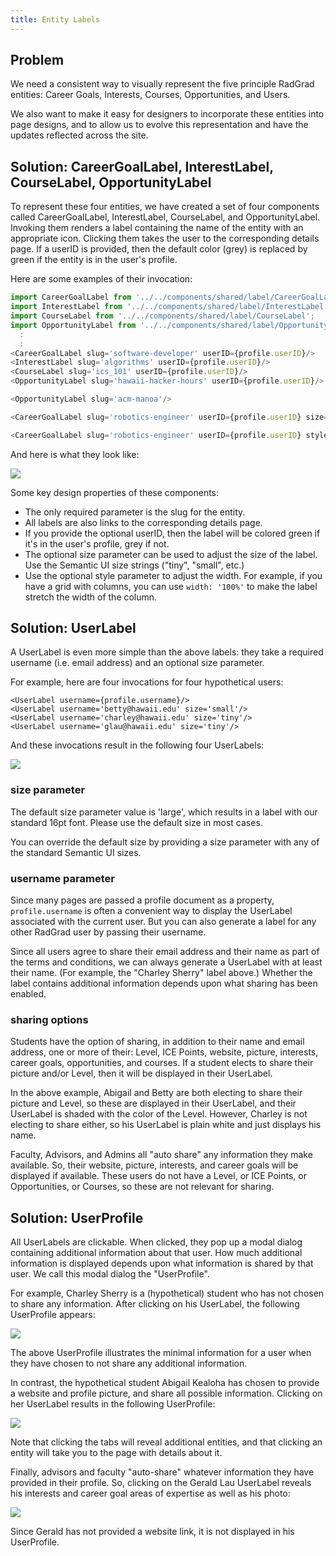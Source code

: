 ```yaml
---
title: Entity Labels
---
```


## Problem

We need a consistent way to visually represent the five principle RadGrad entities: Career Goals, Interests, Courses, Opportunities, and Users.

We also want to make it easy for designers to incorporate these entities into page designs, and to allow us to evolve this representation and have the updates reflected across the site.

## Solution: CareerGoalLabel, InterestLabel, CourseLabel, OpportunityLabel

To represent these four entities, we have created a set of four components called CareerGoalLabel, InterestLabel, CourseLabel, and OpportunityLabel. Invoking them renders a label containing the name of the entity with an appropriate icon. Clicking them takes the user to the corresponding details page.  If a userID is provided, then the default color (grey) is replaced by green if the entity is in the user's profile.

Here are some examples of their invocation:

```javascript
import CareerGoalLabel from '../../components/shared/label/CareerGoalLabel';
import InterestLabel from '../../components/shared/label/InterestLabel';
import CourseLabel from '../../components/shared/label/CourseLabel';
import OpportunityLabel from '../../components/shared/label/OpportunityLabel';
  :
  :
<CareerGoalLabel slug='software-developer' userID={profile.userID}/>
<InterestLabel slug='algorithms' userID={profile.userID}/>
<CourseLabel slug='ics_101' userID={profile.userID}/>
<OpportunityLabel slug='hawaii-hacker-hours' userID={profile.userID}/>

<OpportunityLabel slug='acm-manoa'/>

<CareerGoalLabel slug='robotics-engineer' userID={profile.userID} size='small' />

<CareerGoalLabel slug='robotics-engineer' userID={profile.userID} style={{width: '50%'}} />
```

And here is what they look like:

<img src="/img/patterns/entity-label-examples.png" />

Some key design properties of these components:

  * The only required parameter is the slug for the entity.
  * All labels are also links to the corresponding details page.
  * If you provide the optional userID, then the label will be colored green if it's in the user's profile, grey if not.
  * The optional size parameter can be used to adjust the size of the label. Use the Semantic UI size strings ("tiny", "small", etc.)
  * Use the optional style parameter to adjust the width. For example, if you have a grid with columns, you can use `width: '100%'` to make the label stretch the width of the column.

## Solution: UserLabel

A UserLabel is even more simple than the above labels: they take a required username (i.e. email address) and an optional size parameter.

For example, here are four invocations for four hypothetical users:

```
<UserLabel username={profile.username}/>
<UserLabel username='betty@hawaii.edu' size='small'/>
<UserLabel username='charley@hawaii.edu' size='tiny'/>
<UserLabel username='glau@hawaii.edu' size='tiny'/>
```

And these invocations result in the following four UserLabels:

<img src="/img/patterns/user-label-examples.png" />

### size parameter

The default size parameter value is 'large', which results in a label with our standard 16pt font. Please use the default size in most cases.

You can override the default size by providing a size parameter with any of the standard Semantic UI sizes.

### username parameter

Since many pages are passed a profile document as a property, `profile.username` is often a convenient way to display the UserLabel associated with the current user. But you can also generate a label for any other RadGrad user by passing their username.

Since all users agree to share their email address and their name as part of the terms and conditions, we can always generate a UserLabel with at least their name. (For example, the "Charley Sherry" label above.)  Whether the label contains additional information depends upon what sharing has been enabled.

### sharing options

Students have the option of sharing, in addition to their name and email address, one or more of their: Level, ICE Points, website, picture, interests, career goals, opportunities, and courses.  If a student elects to share their picture and/or Level, then it will be displayed in their UserLabel.

In the above example, Abigail and Betty are both electing to share their picture and Level, so these are displayed in their UserLabel, and their UserLabel is shaded with the color of the Level. However, Charley is not electing to share either, so his UserLabel is plain white and just displays his name.

Faculty, Advisors, and Admins all "auto share" any information they make available.  So, their website, picture, interests, and career goals will be displayed if available.  These users do not have a Level, or ICE Points, or Opportunities, or Courses, so these are not relevant for sharing.

## Solution: UserProfile

All UserLabels are clickable. When clicked, they pop up a modal dialog containing additional information about that user. How much additional information is displayed depends upon what information is shared by that user. We call this modal dialog the "UserProfile".

For example, Charley Sherry is a (hypothetical) student who has not chosen to share any information.  After clicking on his UserLabel, the following UserProfile appears:

<img src="/img/patterns/user-profile-example-1.png" />

The above UserProfile illustrates the minimal information for a user when they have chosen to not share any additional information.

In contrast, the hypothetical student Abigail Kealoha has chosen to provide a website and profile picture, and share all possible information. Clicking on her UserLabel results in the following UserProfile:

<img src="/img/patterns/user-profile-example-2.png" />

Note that clicking the tabs will reveal additional entities, and that clicking an entity will take you to the page with details about it.

Finally, advisors and faculty "auto-share" whatever information they have provided in their profile. So, clicking on the Gerald Lau UserLabel reveals his interests and career goal areas of expertise as well as his photo:

<img src="/img/patterns/user-profile-example-3.png" />

Since Gerald has not provided a website link, it is not displayed in his UserProfile.










